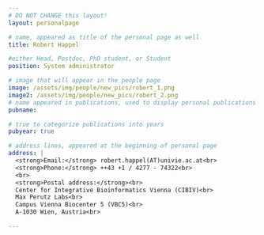 ```yaml
---
# DO NOT CHANGE this layout!
layout: personalpage

# name, appeared as title of the personal page as well
title: Robert Happel

#either Head, Postdoc, PhD student, or Student
position: System administrator

# image that will appear in the people page
image: /assets/img/people/new_pics/robert_1.png
image2: /assets/img/people/new_pics/robert_2.png
# name appeared in publications, used to display personal publications
pubname:

# true to categorize publications into years
pubyear: true

# address lines, appeared at the beginning of personal page
address: |
  <strong>Email:</strong> robert.happel(AT)univie.ac.at<br>
  <strong>Phone:</strong> ++43 +1 / 4277 - 74322<br>
  <br>
  <strong>Postal address:</strong><br>
  Center for Integrative Bioinformatics Vienna (CIBIV)<br>
  Max Perutz Labs<br>
  Campus Vienna Biocenter 5 (VBC5)<br>
  A-1030 Wien, Austria<br>

---
```



